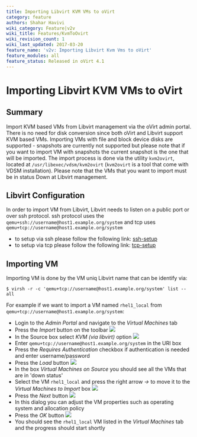 ```yaml
---
title: Importing Libvirt KVM VMs to oVirt
category: feature
authors: Shahar Havivi
wiki_category: Feature|v2v
wiki_title: Features/KvmToOvirt
wiki_revision_count: 1
wiki_last_updated: 2017-03-20
feature_name: 'v2v: Importing Libvirt Kvm Vms to oVirt'
feature_modules: all
feature_status: Released in oVirt 4.1
---
```


# Importing Libvirt KVM VMs to oVirt

## Summary
Import KVM based VMs from Libvirt management via the oVirt admin portal.
There is no need for disk conversion since both oVirt and Libvirt support KVM based VMs.
Importing VMs with file and block device disks are supported - snapshots are currently not supported but please note that if you want to import VM with snapshots the current snapshot is the one that will be imported.
The import process is done via the utility `kvm2ovirt`, located at `/usr/libexec/vdsm/kvm2ovirt` (`kvm2ovirt` is a tool that come with VDSM installation).
Please note that the VMs that you want to import must be in status Down at Libvirt management.

## Libvirt Configuration
In order to import VM from Libvirt, Libvirt needs to listen on a public port or over ssh protocol.
ssh protocol uses the `qemu+ssh://username@host1.example.org/system` and tcp uses `qemu+tcp://username@host1.example.org/system`

- to setup via ssh please follow the following link: [ssh-setup](https://wiki.libvirt.org/page/SSHSetup)
- to setup via tcp please follow the following link: [tcp-setup](http://wiki.libvirt.org/page/Libvirt_daemon_is_not_listening_on_tcp_ports_although_configured_to)

## Importing VM
Importing VM is done by the VM uniq Libvirt name that can be identify via:

    $ virsh -r -c 'qemu+tcp://username@host1.example.org/system' list --all

For example if we want to import a VM named `rhel1_local` from `qemu+tcp://username@host1.example.org/system`:

- Login to the *Admin Portal* and navigate to the *Virtual Machines* tab
- Press the *Import* button on the toolbar ![](/images/wiki/ImportFromKvm1.png)
- In the Source box select *KVM (via libvirt)* option ![](/images/wiki/ImportFromKvm2.png)
- Enter `qemu+tcp://username@host1.example.org/system` in the URI box
- Press the *Requires Authentication* checkbox if authentication is needed and enter username/password
- Press the *Load* button ![](/images/wiki/ImportFromKvm3.png)
- In the box *Virtual Machines on Source* you should see all the VMs that are in 'down status'
- Select the VM `rhel1_local` and press the right arrow *->* to move it to the *Virtual Machines to Import* box ![](/images/wiki/ImportFromKvm4.png)
- Press the *Next* button ![](/images/wiki/ImportFromKvm5.png)
- In this dialog you can adjust the VM properties such as operating system and allocation policy
- Press the *OK* button ![](/images/wiki/ImportFromKvm6.png)
- You should see the `rhel1_local` VM listed in the *Virtual Machines* tab and the progress should start shortly
